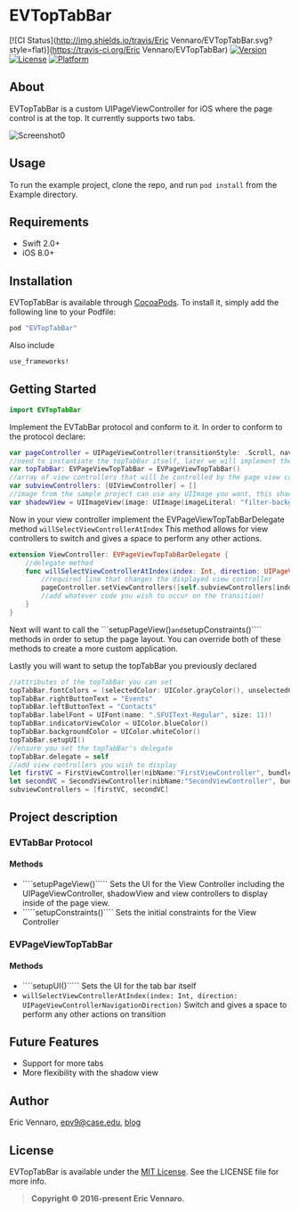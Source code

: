 # EVTopTabBar

[![CI Status](http://img.shields.io/travis/Eric Vennaro/EVTopTabBar.svg?style=flat)](https://travis-ci.org/Eric Vennaro/EVTopTabBar)
[![Version](https://img.shields.io/cocoapods/v/EVTopTabBar.svg?style=flat)](http://cocoapods.org/pods/EVTopTabBar)
[![License](https://img.shields.io/cocoapods/l/EVTopTabBar.svg?style=flat)](http://cocoapods.org/pods/EVTopTabBar)
[![Platform](https://img.shields.io/cocoapods/p/EVTopTabBar.svg?style=flat)](http://cocoapods.org/pods/EVTopTabBar)

## About

EVTopTabBar is a custom UIPageViewController for iOS where the page control is at the top.  It currently supports two tabs.

![Screenshot0][img0]

## Usage

To run the example project, clone the repo, and run `pod install` from the Example directory.

## Requirements

* Swift 2.0+
* iOS 8.0+

## Installation

EVTopTabBar is available through [CocoaPods][podLink]. To install
it, simply add the following line to your Podfile:

```ruby
pod "EVTopTabBar"
```

Also include 

```ruby
use_frameworks!
```

## Getting Started

````swift
import EVTopTabBar
````

Implement the EVTabBar protocol and conform to it.  In order to conform to the protocol declare:

````swift
var pageController = UIPageViewController(transitionStyle: .Scroll, navigationOrientation: .Horizontal, options: nil)
//need to instantiate the topTabBar itself, later we will implement the delegate method
var topTabBar: EVPageViewTopTabBar = EVPageViewTopTabBar()
//array of view controllers that will be controlled by the page view controller
var subviewControllers: [UIViewController] = []
//image from the sample project can use any UIImage you want, this shadow is what is displayed under the tab bar.
var shadowView = UIImageView(image: UIImage(imageLiteral: "filter-background-image"))
````

Now in your view controller implement the EVPageViewTopTabBarDelegate method ````willSelectViewControllerAtIndex```` This method allows for view controllers to switch and gives a space to perform any other actions.

````swift
extension ViewController: EVPageViewTopTabBarDelegate {
	//delegate method
    func willSelectViewControllerAtIndex(index: Int, direction: UIPageViewControllerNavigationDirection) {
    	//required line that changes the displayed view controller
        pageController.setViewControllers([self.subviewControllers[index]], direction: direction, animated: true, completion: nil)
        //add whatever code you wish to occur on the transition!
    }
}
````
Next will want to call the ```setupPageView()```` and ````setupConstraints()```` methods in order to setup the page layout.  You can override both of these methods to create a more custom application.  

Lastly you will want to setup the topTabBar you previously declared

````swift
//attributes of the topTabBar you can set
topTabBar.fontColors = (selectedColor: UIColor.grayColor(), unselectedColor: UIColor.lightGrayColor())
topTabBar.rightButtonText = "Events"
topTabBar.leftButtonText = "Contacts"
topTabBar.labelFont = UIFont(name: ".SFUIText-Regular", size: 11)!
topTabBar.indicatorViewColor = UIColor.blueColor()
topTabBar.backgroundColor = UIColor.whiteColor()
topTabBar.setupUI()
//ensure you set the topTabBar's delegate
topTabBar.delegate = self
//add view controllers you wish to display
let firstVC = FirstViewController(nibName:"FirstViewController", bundle: nil)
let secondVC = SecondViewController(nibName:"SecondViewController", bundle: nil)
subviewControllers = [firstVC, secondVC]
````

## Project description

### EVTabBar Protocol

#### Methods

* ````setupPageView()````` Sets the UI for the View Controller including the UIPageViewController, shadowView and view controllers to display inside of the page view.
* `````setupConstraints()```` Sets the initial constraints for the View Controller

### EVPageViewTopTabBar

#### Methods

* ````setupUI()````` Sets the UI for the tab bar itself
* `````willSelectViewControllerAtIndex(index: Int, direction: UIPageViewControllerNavigationDirection)````` Switch and gives a space to perform any other actions on transition

## Future Features

* Support for more tabs
* More flexibility with the shadow view

## Author

Eric Vennaro, epv9@case.edu, [blog][blogLink]

## License

EVTopTabBar is available under the [MIT License][mitLink]. See the LICENSE file for more info.
>**Copyright &copy; 2016-present Eric Vennaro.**

[img0]:https://raw.githubusercontent.com/epv44/EVTopTabBar/master/tabBar.gif
[podLink]:http://cocoapods.org
[blogLink]:http://www.ericvennaro.com
[mitLink]:http://opensource.org/licenses/MIT
